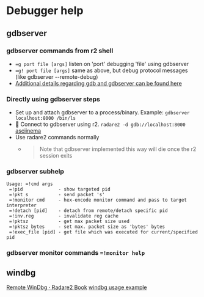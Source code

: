 <!-- TITLE: Debugger help -->
# Debugger help
## gdbserver
### gdbserver commands from r2 shell
- `=g port file [args]`   listen on 'port' debugging 'file' using gdbserver
- `=g! port file [args]` same as above, but debug protocol messages (like gdbserver --remote-debug)
- [Additional details regarding gdb and gdbserver can be found here](/home/misc/usage-examples#gdb)

### Directly using gdbserver steps
- Set up and attach gdbserver to a process/binary. Example: `gdbserver localhost:8000 /bin/ls`
- 🚀 Connect to gdbserver using r2. `radare2 -d gdb://localhost:8000` [asciinema](https://asciinema.org/a/V1olGhQv9rhYWdkYxOzDGBntu)
- Use radare2 commands normally
	- > Note that gdbserver implemented this way will die once the r2 session exits

### gdbserver subhelp

```
Usage: =!cmd args
 =!pid             - show targeted pid
 =!pkt s           - send packet 's'
 =!monitor cmd     - hex-encode monitor command and pass to target interpreter
 =!detach [pid]    - detach from remote/detach specific pid
 =!inv.reg         - invalidate reg cache
 =!pktsz           - get max packet size used
 =!pktsz bytes     - set max. packet size as 'bytes' bytes
 =!exec_file [pid] - get file which was executed for current/specified pid
```

### gdbserver monitor commands `=!monitor help`

## windbg

  [Remote WinDbg · Radare2 Book](https://radare.gitbooks.io/radare2book/content/debugger/windbg.html)
	[windbg usage example](/home/misc/usage-examples#windbg)